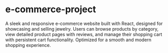 # e-commerce-project
A sleek and responsive e-commerce website built with React, designed for showcasing and selling jewelry. Users can browse products by category, view detailed product pages with reviews, and manage their shopping cart with persistent cart functionality. Optimized for a smooth and modern shopping experience.
